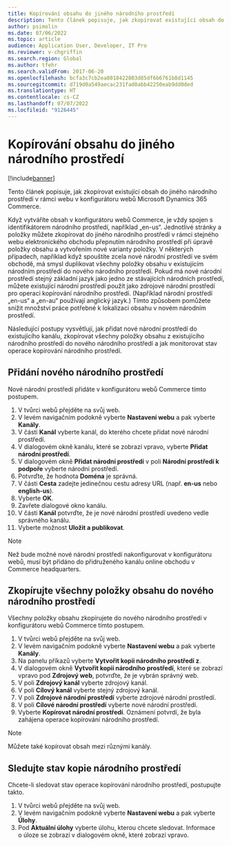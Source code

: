 ```yaml
---
title: Kopírování obsahu do jiného národního prostředí
description: Tento článek popisuje, jak zkopírovat existující obsah do jiného národního prostředí v rámci webu v konfigurátoru webů Microsoft Dynamics 365 Commerce.
author: psimolin
ms.date: 07/06/2022
ms.topic: article
audience: Application User, Developer, IT Pro
ms.reviewer: v-chgriffin
ms.search.region: Global
ms.author: tfehr
ms.search.validFrom: 2017-06-20
ms.openlocfilehash: bcfa3c7cb2ea8018422803d85df6b6761b8d1145
ms.sourcegitcommit: d719d0a549aecac231fad0abb42250eab9dd0ded
ms.translationtype: HT
ms.contentlocale: cs-CZ
ms.lasthandoff: 07/07/2022
ms.locfileid: "9126445"
---
```

# <a name="copy-content-to-another-locale"></a>Kopírování obsahu do jiného národního prostředí

[!include[banner](../includes/banner.md)]

Tento článek popisuje, jak zkopírovat existující obsah do jiného národního prostředí v rámci webu v konfigurátoru webů Microsoft Dynamics 365 Commerce.

Když vytváříte obsah v konfigurátoru webů Commerce, je vždy spojen s identifikátorem národního prostředí, například „en-us“. Jednotlivé stránky a položky můžete zkopírovat do jiného národního prostředí v rámci stejného webu elektronického obchodu přepnutím národního prostředí při úpravě položky obsahu a vytvořením nové varianty položky. V některých případech, například když spouštíte zcela nové národní prostředí ve svém obchodě, má smysl duplikovat všechny položky obsahu v existujícím národním prostředí do nového národního prostředí. Pokud má nové národní prostředí stejný základní jazyk jako jedno ze stávajících národních prostředí, můžete existující národní prostředí použít jako zdrojové národní prostředí pro operaci kopírování národního prostředí. (Například národní prostředí „en-us“ a „en-au“ používají anglický jazyk.) Tímto způsobem pomůžete snížit množství práce potřebné k lokalizaci obsahu v novém národním prostředí.

Následující postupy vysvětlují, jak přidat nové národní prostředí do existujícího kanálu, zkopírovat všechny položky obsahu z existujícího národního prostředí do nového národního prostředí a jak monitorovat stav operace kopírování národního prostředí.

## <a name="add-a-new-locale"></a>Přidání nového národního prostředí

Nové národní prostředí přidáte v konfigurátoru webů Commerce tímto postupem.

1. V tvůrci webů přejděte na svůj web.
1. V levém navigačním podokně vyberte **Nastavení webu** a pak vyberte **Kanály**.
1. V části **Kanál** vyberte kanál, do kterého chcete přidat nové národní prostředí.
1. V dialogovém okně kanálu, které se zobrazí vpravo, vyberte **Přidat národní prostředí**.
1. V dialogovém okně **Přidat národní prostředí** v poli **Národní prostředí k podpoře** vyberte národní prostředí.
1. Potvrďte, že hodnota **Doména** je správná.
1. V části **Cesta** zadejte jedinečnou cestu adresy URL (např. **en-us** nebo **english-us**).
1. Vyberte **OK**.
1. Zavřete dialogové okno kanálu.
1. V části **Kanál** potvrďte, že je nové národní prostředí uvedeno vedle správného kanálu.
1. Vyberte možnost **Uložit a publikovat**.

> [!NOTE]
> Než bude možné nové národní prostředí nakonfigurovat v konfigurátoru webů, musí být přidáno do přidruženého kanálu online obchodu v Commerce headquarters.

## <a name="copy-all-content-items-to-a-new-locale"></a>Zkopírujte všechny položky obsahu do nového národního prostředí

Všechny položky obsahu zkopírujete do nového národního prostředí v konfigurátoru webů Commerce tímto postupem.

1. V tvůrci webů přejděte na svůj web.
1. V levém navigačním podokně vyberte **Nastavení webu** a pak vyberte **Kanály**.
1. Na panelu příkazů vyberte **Vytvořit kopii národního prostředí z**.
1. V dialogovém okně **Vytvořit kopii národního prostředí**, které se zobrazí vpravo pod **Zdrojový web**, potvrďte, že je vybrán správný web.
1. V poli **Zdrojový kanál** vyberte zdrojový kanál.
1. V poli **Cílový kanál** vyberte stejný zdrojový kanál.
1. V poli **Zdrojové národní prostředí** vyberte zdrojové národní prostředí.
1. V poli **Cílové národní prostředí** vyberte nové národní prostředí.
1. Vyberte **Kopírovat národní prostředí**. Oznámení potvrdí, že byla zahájena operace kopírování národního prostředí.

> [!NOTE]
> Můžete také kopírovat obsah mezi různými kanály.

## <a name="monitor-the-status-of-the-locale-copy"></a>Sledujte stav kopie národního prostředí

Chcete-li sledovat stav operace kopírování národního prostředí, postupujte takto.

1. V tvůrci webů přejděte na svůj web.
1. V levém navigačním podokně vyberte **Nastavení webu** a pak vyberte **Úlohy**.
1. Pod **Aktuální úlohy** vyberte úlohu, kterou chcete sledovat. Informace o úloze se zobrazí v dialogovém okně, které zobrazí vpravo.
